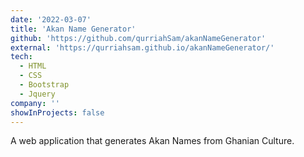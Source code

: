 ```yaml
---
date: '2022-03-07'
title: 'Akan Name Generator'
github: 'https://github.com/qurriahSam/akanNameGenerator'
external: 'https://qurriahsam.github.io/akanNameGenerator/'
tech:
  - HTML
  - CSS
  - Bootstrap
  - Jquery
company: ''
showInProjects: false
---
```


A web application that generates Akan Names from Ghanian Culture.
